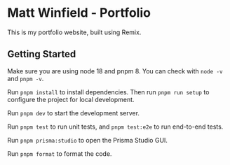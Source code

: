 # Matt Winfield - Portfolio

This is my portfolio website, built using Remix.

## Getting Started

Make sure you are using node 18 and pnpm 8. You can check with `node -v` and
`pnpm -v`.

Run `pnpm install` to install dependencies. Then run `pnpm run setup` to
configure the project for local development.

Run `pnpm dev` to start the development server.

Run `pnpm test` to run unit tests, and `pnpm test:e2e` to run end-to-end tests.

Run `pnpm prisma:studio` to open the Prisma Studio GUI.

Run `pnpm format` to format the code.
